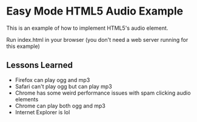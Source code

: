 Easy Mode HTML5 Audio Example
=======================================

This is an example of how to implement HTML5's audio element.

Run index.html in your browser (you don't need a web server running for this example)

Lessons Learned
--------------

* Firefox can play ogg and mp3
* Safari can't play ogg but can play mp3
* Chrome has some weird performance issues with spam clicking audio elements
* Chrome can play both ogg and mp3
* Internet Explorer is lol